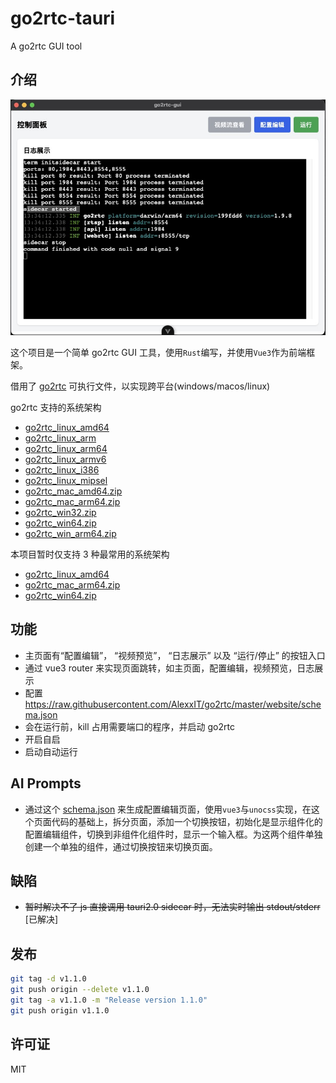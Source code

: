 # go2rtc-tauri

A go2rtc GUI tool

## 介绍

![](./docs/demo.jpg)

这个项目是一个简单 go2rtc GUI 工具，使用`Rust`编写，并使用`Vue3`作为前端框架。

借用了 [go2rtc](https://github.com/AlexxIT/go2rtc) 可执行文件，以实现跨平台(windows/macos/linux)

go2rtc 支持的系统架构

- [go2rtc_linux_amd64](https://github.com/AlexxIT/go2rtc/releases/download/v1.9.8/go2rtc_linux_amd64)
- [go2rtc_linux_arm](https://github.com/AlexxIT/go2rtc/releases/download/v1.9.8/go2rtc_linux_arm)
- [go2rtc_linux_arm64](https://github.com/AlexxIT/go2rtc/releases/download/v1.9.8/go2rtc_linux_arm64)
- [go2rtc_linux_armv6](https://github.com/AlexxIT/go2rtc/releases/download/v1.9.8/go2rtc_linux_armv6)
- [go2rtc_linux_i386](https://github.com/AlexxIT/go2rtc/releases/download/v1.9.8/go2rtc_linux_i386)
- [go2rtc_linux_mipsel](https://github.com/AlexxIT/go2rtc/releases/download/v1.9.8/go2rtc_linux_mipsel)
- [go2rtc_mac_amd64.zip](https://github.com/AlexxIT/go2rtc/releases/download/v1.9.8/go2rtc_mac_amd64.zip)
- [go2rtc_mac_arm64.zip](https://github.com/AlexxIT/go2rtc/releases/download/v1.9.8/go2rtc_mac_arm64.zip)
- [go2rtc_win32.zip](https://github.com/AlexxIT/go2rtc/releases/download/v1.9.8/go2rtc_win32.zip)
- [go2rtc_win64.zip](https://github.com/AlexxIT/go2rtc/releases/download/v1.9.8/go2rtc_win64.zip)
- [go2rtc_win_arm64.zip](https://github.com/AlexxIT/go2rtc/releases/download/v1.9.8/go2rtc_win_arm64.zip)

本项目暂时仅支持 3 种最常用的系统架构

- [go2rtc_linux_amd64](https://github.com/AlexxIT/go2rtc/releases/download/v1.9.8/go2rtc_linux_amd64)
- [go2rtc_mac_arm64.zip](https://github.com/AlexxIT/go2rtc/releases/download/v1.9.8/go2rtc_mac_arm64.zip)
- [go2rtc_win64.zip](https://github.com/AlexxIT/go2rtc/releases/download/v1.9.8/go2rtc_win64.zip)

## 功能

- 主页面有“配置编辑”， “视频预览”， “日志展示” 以及 “运行/停止” 的按钮入口
- 通过 vue3 router 来实现页面跳转，如主页面，配置编辑，视频预览，日志展示
- 配置 https://raw.githubusercontent.com/AlexxIT/go2rtc/master/website/schema.json
- 会在运行前，kill 占用需要端口的程序，并启动 go2rtc
- 开启自启
- 启动自动运行

## AI Prompts

- 通过这个 [schema.json](https://raw.githubusercontent.com/AlexxIT/go2rtc/master/website/schema.json) 来生成配置编辑页面，使用`vue3`与`unocss`实现，在这个页面代码的基础上，拆分页面，添加一个切换按钮，初始化是显示组件化的配置编辑组件，切换到非组件化组件时，显示一个输入框。为这两个组件单独创建一个单独的组件，通过切换按钮来切换页面。

## 缺陷

- ~~暂时解决不了 js 直接调用 tauri2.0 sidecar 时，无法实时输出 stdout/stderr~~ [已解决]

## 发布

```bash
git tag -d v1.1.0
git push origin --delete v1.1.0
git tag -a v1.1.0 -m "Release version 1.1.0"
git push origin v1.1.0
```

## 许可证

MIT
